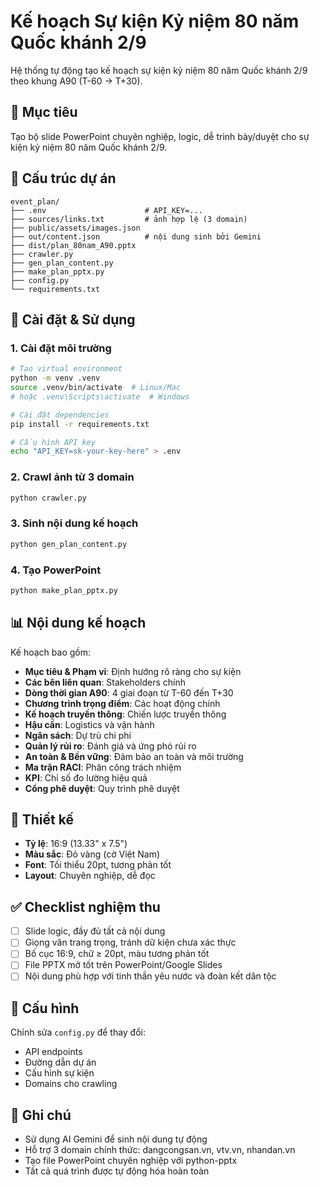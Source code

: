# Kế hoạch Sự kiện Kỷ niệm 80 năm Quốc khánh 2/9

Hệ thống tự động tạo kế hoạch sự kiện kỷ niệm 80 năm Quốc khánh 2/9 theo khung A90 (T-60 → T+30).

## 🎯 Mục tiêu

Tạo bộ slide PowerPoint chuyên nghiệp, logic, dễ trình bày/duyệt cho sự kiện kỷ niệm 80 năm Quốc khánh 2/9.

## 📁 Cấu trúc dự án

```
event_plan/
├── .env                      # API_KEY=...
├── sources/links.txt         # ảnh hợp lệ (3 domain)
├── public/assets/images.json
├── out/content.json          # nội dung sinh bởi Gemini
├── dist/plan_80nam_A90.pptx
├── crawler.py
├── gen_plan_content.py
├── make_plan_pptx.py
├── config.py
└── requirements.txt
```

## 🚀 Cài đặt & Sử dụng

### 1. Cài đặt môi trường

```bash
# Tạo virtual environment
python -m venv .venv
source .venv/bin/activate  # Linux/Mac
# hoặc .venv\Scripts\activate  # Windows

# Cài đặt dependencies
pip install -r requirements.txt

# Cấu hình API key
echo "API_KEY=sk-your-key-here" > .env
```

### 2. Crawl ảnh từ 3 domain

```bash
python crawler.py
```

### 3. Sinh nội dung kế hoạch

```bash
python gen_plan_content.py
```

### 4. Tạo PowerPoint

```bash
python make_plan_pptx.py
```

## 📊 Nội dung kế hoạch

Kế hoạch bao gồm:

- **Mục tiêu & Phạm vi**: Định hướng rõ ràng cho sự kiện
- **Các bên liên quan**: Stakeholders chính
- **Dòng thời gian A90**: 4 giai đoạn từ T-60 đến T+30
- **Chương trình trọng điểm**: Các hoạt động chính
- **Kế hoạch truyền thông**: Chiến lược truyền thông
- **Hậu cần**: Logistics và vận hành
- **Ngân sách**: Dự trù chi phí
- **Quản lý rủi ro**: Đánh giá và ứng phó rủi ro
- **An toàn & Bền vững**: Đảm bảo an toàn và môi trường
- **Ma trận RACI**: Phân công trách nhiệm
- **KPI**: Chỉ số đo lường hiệu quả
- **Cổng phê duyệt**: Quy trình phê duyệt

## 🎨 Thiết kế

- **Tỷ lệ**: 16:9 (13.33" x 7.5")
- **Màu sắc**: Đỏ vàng (cờ Việt Nam)
- **Font**: Tối thiểu 20pt, tương phản tốt
- **Layout**: Chuyên nghiệp, dễ đọc

## ✅ Checklist nghiệm thu

- [ ] Slide logic, đầy đủ tất cả nội dung
- [ ] Giọng văn trang trọng, tránh dữ kiện chưa xác thực
- [ ] Bố cục 16:9, chữ ≥ 20pt, màu tương phản tốt
- [ ] File PPTX mở tốt trên PowerPoint/Google Slides
- [ ] Nội dung phù hợp với tinh thần yêu nước và đoàn kết dân tộc

## 🔧 Cấu hình

Chỉnh sửa `config.py` để thay đổi:
- API endpoints
- Đường dẫn dự án
- Cấu hình sự kiện
- Domains cho crawling

## 📝 Ghi chú

- Sử dụng AI Gemini để sinh nội dung tự động
- Hỗ trợ 3 domain chính thức: dangcongsan.vn, vtv.vn, nhandan.vn
- Tạo file PowerPoint chuyên nghiệp với python-pptx
- Tất cả quá trình được tự động hóa hoàn toàn
